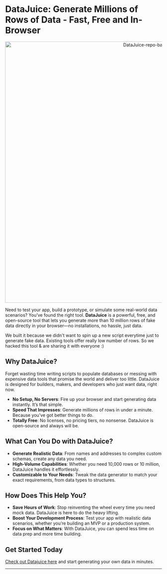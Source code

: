 # DataJuice: Generate Millions of Rows of Data - Fast, Free and In-Browser

<div align="center">
  <img width="900" height="838" alt="DataJuice-repo-banner" src="https://github.com/user-attachments/assets/31c51837-9128-460d-9b24-68f7bd1b5a61">
</div>

Need to test your app, build a prototype, or simulate some real-world data scenarios? You’ve found the right tool. **DataJuice** is a powerful, free, and open-source tool that lets you generate more than 10 million rows of fake data directly in your browser—no installations, no hassle, just data.

We built it because we didn't want to spin up a new script everytime just to generate fake data. Existing tools offer really low number of rows. So we hacked this tool & are sharing it with everyone :)

## Why DataJuice?

Forget wasting time writing scripts to populate databases or messing with expensive data tools that promise the world and deliver too little. DataJuice is designed for builders, makers, and developers who just want data, right now.

- **No Setup, No Servers**: Fire up your browser and start generating data instantly. It’s that simple.
- **Speed That Impresses**: Generate millions of rows in under a minute. Because you’ve got better things to do.
- **Totally Free**: No licenses, no pricing tiers, no nonsense. DataJuice is open-source and always will be.

## What Can You Do with DataJuice?

- **Generate Realistic Data**: From names and addresses to complex custom schemas, create any data you need.
- **High-Volume Capabilities**: Whether you need 10,000 rows or 10 million, DataJuice handles it effortlessly.
- **Customizable to Your Needs**: Tweak the data generator to match your exact requirements, from data types to structures.

## How Does This Help You?

- **Save Hours of Work**: Stop reinventing the wheel every time you need mock data. DataJuice is here to do the heavy lifting.
- **Boost Your Development Process**: Test your app with realistic data scenarios, whether you’re building an MVP or a production system.
- **Focus on What Matters**: With DataJuice, you can spend less time on data prep and more time building.

## Get Started Today

[Check out Datajuice here](https://datajuice.dev) and start generating your own data in minutes.

---
